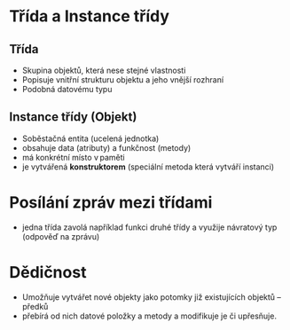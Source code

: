 # Třída a Instance třídy

## Třída  
* Skupina objektů, která nese stejné vlastnosti 
* Popisuje vnitřní strukturu objektu a jeho vnější rozhraní 
* Podobná datovému typu 

## Instance třídy (Objekt)
* Soběstačná entita (ucelená jednotka)
* obsahuje data (atributy) a funkčnost (metody)
* má konkrétní místo v paměti
* je vytvářená **konstruktorem** (speciální metoda která vytváří instanci)

# Posílání zpráv mezi třídami
* jedna třída zavolá například funkci druhé třídy a využije návratový typ (odpověď na zprávu)

# Dědičnost
* Umožňuje vytvářet nové objekty jako potomky již existujících objektů – předků
* přebírá od nich datové položky a metody a modifikuje je či upřesňuje.
